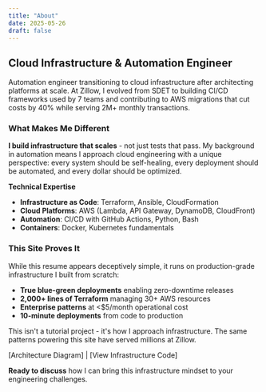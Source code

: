 ```yaml
---
title: "About"
date: 2025-05-26
draft: false
---
```


## Cloud Infrastructure & Automation Engineer

Automation engineer transitioning to cloud infrastructure after architecting platforms at scale. At Zillow, I evolved from SDET to building CI/CD frameworks used by 7 teams and contributing to AWS migrations that cut costs by 40% while serving 2M+ monthly transactions.

### What Makes Me Different

**I build infrastructure that scales** - not just tests that pass. My background in automation means I approach cloud engineering with a unique perspective: every system should be self-healing, every deployment should be automated, and every dollar should be optimized.

**Technical Expertise**
- **Infrastructure as Code**: Terraform, Ansible, CloudFormation
- **Cloud Platforms**: AWS (Lambda, API Gateway, DynamoDB, CloudFront)
- **Automation**: CI/CD with GitHub Actions, Python, Bash
- **Containers**: Docker, Kubernetes fundamentals

### This Site Proves It

While this resume appears deceptively simple, it runs on production-grade infrastructure I built from scratch:

- **True blue-green deployments** enabling zero-downtime releases
- **2,000+ lines of Terraform** managing 30+ AWS resources
- **Enterprise patterns** at <$5/month operational cost
- **10-minute deployments** from code to production

This isn't a tutorial project - it's how I approach infrastructure. The same patterns powering this site have served millions at Zillow.

[Architecture Diagram] | [View Infrastructure Code]

**Ready to discuss** how I can bring this infrastructure mindset to your engineering challenges.
